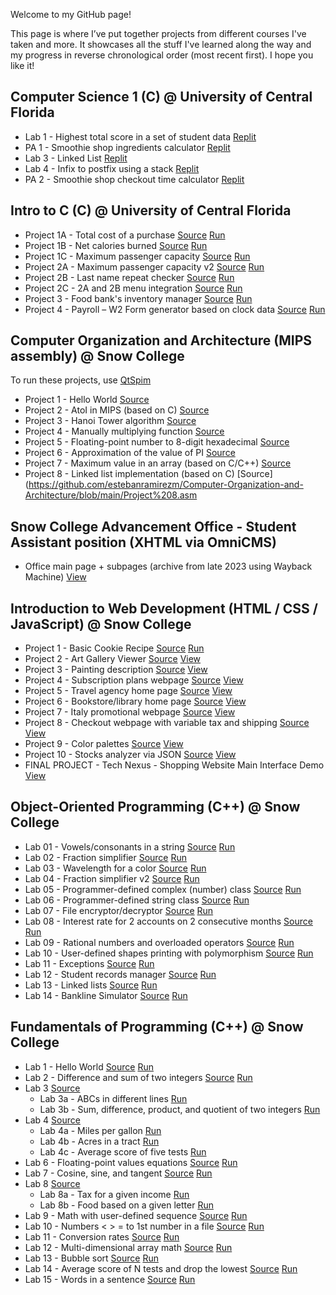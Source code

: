 Welcome to my GitHub page!

This page is where I’ve put together projects from different courses I've taken and more. It showcases all the stuff I've learned along the way and my progress in reverse chronological order (most recent first). I hope you like it!

## Computer Science 1 (C) @  University of Central Florida
* Lab 1 - Highest total score in a set of student data [Replit](https://replit.com/@estebanramire22/CS1-Lab-1?v=1)
* PA 1 - Smoothie shop ingredients calculator [Replit](https://replit.com/@estebanramire22/CS1-PA-1)
* Lab 3 - Linked List [Replit](https://replit.com/@estebanramire22/CS1-Lab-3)
* Lab 4 - Infix to postfix using a stack [Replit](https://replit.com/@estebanramire22/CS1-Lab-4?v=1#main.c)
* PA 2 - Smoothie shop checkout time calculator [Replit](https://replit.com/@estebanramire22/CS1-PA-2?v=1#main.c)

## Intro to C (C) @ University of Central Florida
* Project 1A - Total cost of a purchase [Source](https://github.com/estebanramirezm/Intro-to-C/blob/main/Project%201A.c) [Run](https://onlinegdb.com/NHv8VFkyV)
* Project 1B - Net calories burned [Source](https://github.com/estebanramirezm/Intro-to-C/blob/main/Project%201B.c) [Run](https://onlinegdb.com/4YA4-7l8L)
* Project 1C - Maximum passenger capacity [Source](https://github.com/estebanramirezm/Intro-to-C/blob/main/Project%201C.c) [Run](https://onlinegdb.com/_6KjKiakd)
* Project 2A - Maximum passenger capacity v2 [Source](https://github.com/estebanramirezm/Intro-to-C/blob/main/Project%202A.c) [Run](https://onlinegdb.com/01Z-bN7lj)
* Project 2B - Last name repeat checker [Source](https://github.com/estebanramirezm/Intro-to-C/blob/main/Project%202B.c) [Run](https://onlinegdb.com/57pU3NpWN)
* Project 2C - 2A and 2B menu integration [Source](https://github.com/estebanramirezm/Intro-to-C/blob/main/Project%202C.c) [Run](https://onlinegdb.com/JLtTnKECI)
* Project 3 - Food bank's inventory manager [Source](https://github.com/estebanramirezm/Intro-to-C/blob/main/Project%203.c) [Run](https://onlinegdb.com/rG8PbUT-C)
* Project 4 - Payroll – W2 Form generator based on clock data [Source](https://github.com/estebanramirezm/Intro-to-C/blob/main/Project%204.c) [Run](https://onlinegdb.com/rG8PbUT-C)

## Computer Organization and Architecture (MIPS assembly) @ Snow College
To run these projects, use [QtSpim](https://spimsimulator.sourceforge.net/)
* Project 1 - Hello World [Source](https://github.com/estebanramirezm/Computer-Organization-and-Architecture/blob/main/Project%201.asm)
* Project 2 - AtoI in MIPS (based on C) [Source](https://github.com/estebanramirezm/Computer-Organization-and-Architecture/blob/main/Project%202.asm)
* Project 3 - Hanoi Tower algorithm [Source](https://github.com/estebanramirezm/Computer-Organization-and-Architecture/blob/main/Project%203.asm)
* Project 4 - Manually multiplying function [Source](https://github.com/estebanramirezm/Computer-Organization-and-Architecture/blob/main/Project%204.asm)
* Project 5 - Floating-point number to 8-digit hexadecimal [Source](https://github.com/estebanramirezm/Computer-Organization-and-Architecture/blob/main/Project%205.asm)
* Project 6 - Approximation of the value of PI [Source](https://github.com/estebanramirezm/Computer-Organization-and-Architecture/blob/main/Project%206.asm)
* Project 7 - Maximum value in an array (based on C/C++) [Source](https://github.com/estebanramirezm/Computer-Organization-and-Architecture/blob/main/Project%207.asm)
* Project 8 - Linked list implementation (based on C) [Source](https://github.com/estebanramirezm/Computer-Organization-and-Architecture/blob/main/Project%208.asm

## Snow College Advancement Office - Student Assistant position (XHTML via OmniCMS)
* Office main page + subpages (archive from late 2023 using Wayback Machine) [View](https://web.archive.org/web/20231208122229/https://snow.edu/advancement/)

## Introduction to Web Development (HTML / CSS / JavaScript) @ Snow College
* Project 1 - Basic Cookie Recipe [Source](https://github.com/estebanramirezm/estebanramirezm.github.io/tree/main/IntroToWebDev/classProjects/Cookie%20Website%20(in-Class)) [Run](https://estebanramirezm.github.io/IntroToWebDev/classProjects/Cookie%20Website%20(in-Class)/cookies.html)
* Project 2 - Art Gallery Viewer [Source](https://github.com/estebanramirezm/estebanramirezm.github.io/tree/main/IntroToWebDev/chapter3/project3) [View](https://estebanramirezm.github.io/IntroToWebDev/chapter3/project3/default.html)
* Project 3 - Painting description [Source](https://github.com/estebanramirezm/estebanramirezm.github.io/tree/main/IntroToWebDev/chapter04/project1) [View](https://estebanramirezm.github.io/IntroToWebDev/chapter04/project1/ch04-proj01.html)
* Project 4 - Subscription plans webpage [Source](https://github.com/estebanramirezm/estebanramirezm.github.io/tree/main/IntroToWebDev/chapter04/project2) [View](https://estebanramirezm.github.io/IntroToWebDev/chapter04/project2/ch04-proj02.html)
* Project 5 - Travel agency home page [Source](https://github.com/estebanramirezm/estebanramirezm.github.io/tree/main/IntroToWebDev/chapter04/project3) [View](https://estebanramirezm.github.io/IntroToWebDev/chapter04/project3/ch04-proj3.html)
* Project 6 - Bookstore/library home page [Source](https://github.com/estebanramirezm/estebanramirezm.github.io/tree/main/IntroToWebDev/chapter07/project01) [View](https://estebanramirezm.github.io/IntroToWebDev/chapter07/project01/main.html)
* Project 7 - Italy promotional webpage [Source](https://github.com/estebanramirezm/estebanramirezm.github.io/tree/main/IntroToWebDev/chapter07/project02) [View](https://estebanramirezm.github.io/IntroToWebDev/chapter07/project02/main.html)
* Project 8 - Checkout webpage with variable tax and shipping [Source](https://github.com/estebanramirezm/estebanramirezm.github.io/tree/main/IntroToWebDev/chapter08/project1) [View](https://estebanramirezm.github.io/IntroToWebDev/chapter08/project1/ch08-proj01.html)
* Project 9 - Color palettes [Source](https://github.com/estebanramirezm/estebanramirezm.github.io/tree/main/IntroToWebDev/chapter08/project2) [View](https://estebanramirezm.github.io/IntroToWebDev/chapter08/project2/ch08-proj02.html)
* Project 10 - Stocks analyzer via JSON [Source](https://github.com/estebanramirezm/estebanramirezm.github.io/tree/main/IntroToWebDev/chapter08/Project03) [View](https://estebanramirezm.github.io/IntroToWebDev/chapter08/Project03/ch08-proj3.html)
* FINAL PROJECT - Tech Nexus - Shopping Website Main Interface Demo [View](https://technexusshop.netlify.app/home.html)

## Object-Oriented Programming (C++) @ Snow College
* Lab 01 - Vowels/consonants in a string [Source](https://github.com/estebanramirezm/Object-Oriented-Programming/tree/main/lab-01-estebanramirezm) [Run](https://onlinegdb.com/JMmyiS9RG)
* Lab 02 - Fraction simplifier [Source](https://github.com/estebanramirezm/Object-Oriented-Programming/tree/main/lab-02-estebanramirezm) [Run](https://onlinegdb.com/Sk_AC32Ke)
* Lab 03 - Wavelength for a color [Source](https://github.com/estebanramirezm/Object-Oriented-Programming/tree/main/lab-03-estebanramirezm) [Run](https://onlinegdb.com/91SGbu6Ej)
* Lab 04 - Fraction simplifier v2 [Source](https://github.com/estebanramirezm/Object-Oriented-Programming/tree/main/lab-04-estebanramirezm) [Run](https://onlinegdb.com/zTFRJk7xt)
* Lab 05 - Programmer-defined complex (number) class [Source](https://github.com/estebanramirezm/Object-Oriented-Programming/tree/main/lab-05-estebanramirezm) [Run](https://onlinegdb.com/wleiKg63O)
* Lab 06 - Programmer-defined string class [Source](https://github.com/estebanramirezm/Object-Oriented-Programming/tree/main/lab-6-estebanramirezm) [Run](https://onlinegdb.com/4A2fSqndl)
* Lab 07 - File encryptor/decryptor [Source](https://github.com/estebanramirezm/Object-Oriented-Programming/tree/main/lab-07-estebanramirezm) [Run](https://onlinegdb.com/awarzMqyn)
* Lab 08 - Interest rate for 2 accounts on 2 consecutive months [Source](https://github.com/estebanramirezm/Object-Oriented-Programming/tree/main/lab-08-estebanramirezm) [Run](https://onlinegdb.com/IwJUJpdrQ)
* Lab 09 - Rational numbers and overloaded operators [Source](https://github.com/estebanramirezm/Object-Oriented-Programming/tree/main/lab-09-estebanramirezm) [Run](https://onlinegdb.com/7WbZAZ14KB)
* Lab 10 - User-defined shapes printing with polymorphism [Source](https://github.com/estebanramirezm/Object-Oriented-Programming/tree/main/lab-10-estebanramirezm-1) [Run](https://onlinegdb.com/najrol8Hi)
* Lab 11 - Exceptions [Source](https://github.com/estebanramirezm/Object-Oriented-Programming/tree/main/lab-11-estebanramirezm) [Run](https://onlinegdb.com/5cAtCrbyk)
* Lab 12 - Student records manager [Source](https://github.com/estebanramirezm/Object-Oriented-Programming/tree/main/lab-12-estebanramirezm-1) [Run](https://onlinegdb.com/uJMNBrKIJ)
* Lab 13 - Linked lists [Source](https://github.com/estebanramirezm/Object-Oriented-Programming/tree/main/lab-13-estebanramirezm-1) [Run](https://onlinegdb.com/INUBdcdTc2)
* Lab 14 - Bankline Simulator [Source](https://github.com/estebanramirezm/Object-Oriented-Programming/tree/main/lab-14-estebanramirezm-1) [Run](https://onlinegdb.com/bCRP9Jr_O)

## Fundamentals of Programming (C++) @ Snow College
* Lab 1 - Hello World [Source](https://github.com/estebanramirezm/Fundamentals-Of-Programming/tree/main/lab-1-estebanramirezm) [Run](https://onlinegdb.com/7gPgJ47GA)
* Lab 2 - Difference and sum of two integers [Source](https://github.com/estebanramirezm/Fundamentals-Of-Programming/tree/main/lab-2-estebanramirezm) [Run](https://onlinegdb.com/4ygNZKcme)
* Lab 3 [Source](https://github.com/estebanramirezm/Fundamentals-Of-Programming/tree/main/lab-3-estebanramirezm) 
  * Lab 3a - ABCs in different lines [Run](https://onlinegdb.com/rtoc0iHIR)
  * Lab 3b - Sum, difference, product, and quotient of two integers [Run](https://onlinegdb.com/jZxudGff1)
* Lab 4 [Source](https://github.com/estebanramirezm/Fundamentals-Of-Programming/tree/main/lab-4-estebanramirezm)
  * Lab 4a - Miles per gallon [Run](https://onlinegdb.com/ZKiyUpBKh)
  * Lab 4b - Acres in a tract [Run](https://onlinegdb.com/HNQlfSKu4k)
  * Lab 4c - Average score of five tests [Run](https://onlinegdb.com/IbesRqm7i)
* Lab 6 - Floating-point values equations [Source](https://github.com/estebanramirezm/Fundamentals-Of-Programming/tree/main/lab-5-estebanramirezm) [Run](https://onlinegdb.com/iKN2mzsDV)
* Lab 7 - Cosine, sine, and tangent [Source](https://github.com/estebanramirezm/Fundamentals-Of-Programming/tree/main/lab-7-estebanramirezm) [Run](https://onlinegdb.com/BXAoaQkyF)
* Lab 8 [Source](https://github.com/estebanramirezm/Fundamentals-Of-Programming/tree/main/lab-8-estebanramirezm)
  * Lab 8a - Tax for a given income [Run](https://onlinegdb.com/MHpB0VErpF)
  * Lab 8b - Food based on a given letter [Run](https://onlinegdb.com/E4QbkIeAr)
* Lab 9 - Math with user-defined sequence [Source](https://github.com/estebanramirezm/Fundamentals-Of-Programming/tree/main/lab-9-estebanramirezm) [Run](https://onlinegdb.com/HsdjNYZxb)
* Lab 10 - Numbers < > = to 1st number in a file [Source](https://github.com/estebanramirezm/Fundamentals-Of-Programming/tree/main/lab-10-estebanramirezm) [Run](https://onlinegdb.com/AeABLtUwq)
* Lab 11 - Conversion rates [Source](https://github.com/estebanramirezm/Fundamentals-Of-Programming/tree/main/lab11-estebanramirezm) [Run](https://onlinegdb.com/EXcrdo4-c8)
* Lab 12 - Multi-dimensional array math [Source](https://github.com/estebanramirezm/Fundamentals-Of-Programming/tree/main/lab-12-estebanramirezm) [Run](https://onlinegdb.com/dPWoKD0AI)
* Lab 13 - Bubble sort [Source](https://github.com/estebanramirezm/Fundamentals-Of-Programming/tree/main/lab-13-estebanramirezm) [Run](https://onlinegdb.com/Iqpu7Bt3e)
* Lab 14 - Average score of N tests and drop the lowest [Source](https://github.com/estebanramirezm/Fundamentals-Of-Programming/tree/main/lab-14-estebanramirezm) [Run](https://onlinegdb.com/b4YWroOon)
* Lab 15 - Words in a sentence [Source](https://github.com/estebanramirezm/Fundamentals-Of-Programming/tree/main/lab-15-estebanramirezm) [Run](https://onlinegdb.com/6kuTjLykpn)
